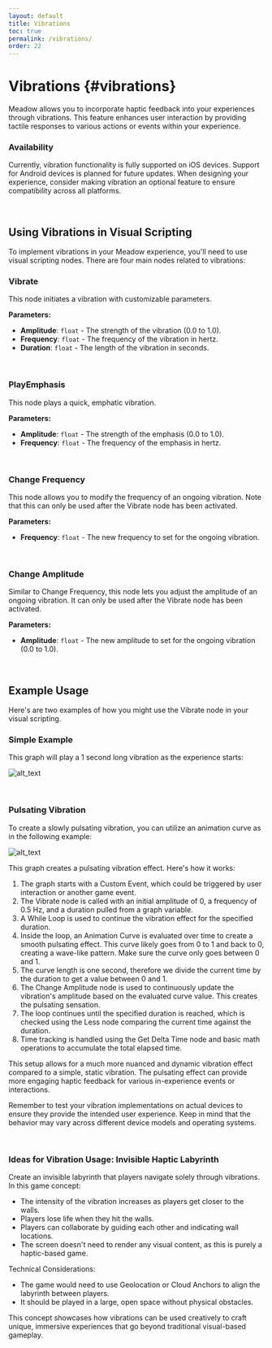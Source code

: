 ```yaml
---
layout: default
title: Vibrations
toc: true
permalink: /vibrations/
order: 22
---
```


# Vibrations {#vibrations}

Meadow allows you to incorporate haptic feedback into your experiences through vibrations. This feature enhances user interaction by providing tactile responses to various actions or events within your experience.

### Availability

Currently, vibration functionality is fully supported on iOS devices. Support for Android devices is planned for future updates. When designing your experience, consider making vibration an optional feature to ensure compatibility across all platforms.

<br>

## Using Vibrations in Visual Scripting

To implement vibrations in your Meadow experience, you'll need to use visual scripting nodes. There are four main nodes related to vibrations:

### Vibrate

This node initiates a vibration with customizable parameters.

**Parameters:**
- **Amplitude**: `float` - The strength of the vibration (0.0 to 1.0).
- **Frequency**: `float` - The frequency of the vibration in hertz.
- **Duration**: `float` - The length of the vibration in seconds.

<br>

### PlayEmphasis

This node plays a quick, emphatic vibration.

**Parameters:**
- **Amplitude**: `float` - The strength of the emphasis (0.0 to 1.0).
- **Frequency**: `float` - The frequency of the emphasis in hertz.

<br>

### Change Frequency

This node allows you to modify the frequency of an ongoing vibration. Note that this can only be used after the Vibrate node has been activated.

**Parameters:**
- **Frequency**: `float` - The new frequency to set for the ongoing vibration.

<br>

### Change Amplitude

Similar to Change Frequency, this node lets you adjust the amplitude of an ongoing vibration. It can only be used after the Vibrate node has been activated.

**Parameters:**
- **Amplitude**: `float` - The new amplitude to set for the ongoing vibration (0.0 to 1.0).

<br>


## Example Usage

Here's are two examples of how you might use the Vibrate node in your visual scripting.

### Simple Example

This graph will play a 1 second long vibration as the experience starts:

![alt_text](../images/vibration-example.webp "Vibration Node Example")

<br>

### Pulsating Vibration

To create a slowly pulsating vibration, you can utilize an animation curve as in the following example:

![alt_text](../images/vibration-animation-curve.webp "Vibration Animation Curve Example")

This graph creates a pulsating vibration effect. Here's how it works:

1. The graph starts with a Custom Event, which could be triggered by user interaction or another game event.
2. The Vibrate node is called with an initial amplitude of 0, a frequency of 0.5 Hz, and a duration pulled from a graph variable.
3. A While Loop is used to continue the vibration effect for the specified duration.
4. Inside the loop, an Animation Curve is evaluated over time to create a smooth pulsating effect. This curve likely goes from 0 to 1 and back to 0, creating a wave-like pattern. Make sure the curve only goes between 0 and 1.
5. The curve length is one second, therefore we divide the current time by the duration to get a value between 0 and 1.
6. The Change Amplitude node is used to continuously update the vibration's amplitude based on the evaluated curve value. This creates the pulsating sensation.
7. The loop continues until the specified duration is reached, which is checked using the Less node comparing the current time against the duration.
8. Time tracking is handled using the Get Delta Time node and basic math operations to accumulate the total elapsed time.

This setup allows for a much more nuanced and dynamic vibration effect compared to a simple, static vibration. The pulsating effect can provide more engaging haptic feedback for various in-experience events or interactions.

Remember to test your vibration implementations on actual devices to ensure they provide the intended user experience. Keep in mind that the behavior may vary across different device models and operating systems.

<br>

### Ideas for Vibration Usage: Invisible Haptic Labyrinth

Create an invisible labyrinth that players navigate solely through vibrations. In this game concept:

* The intensity of the vibration increases as players get closer to the walls.
* Players lose life when they hit the walls.
* Players can collaborate by guiding each other and indicating wall locations.
* The screen doesn't need to render any visual content, as this is purely a haptic-based game.

Technical Considerations:

* The game would need to use Geolocation or Cloud Anchors to align the labyrinth between players.
* It should be played in a large, open space without physical obstacles.

This concept showcases how vibrations can be used creatively to craft unique, immersive experiences that go beyond traditional visual-based gameplay.